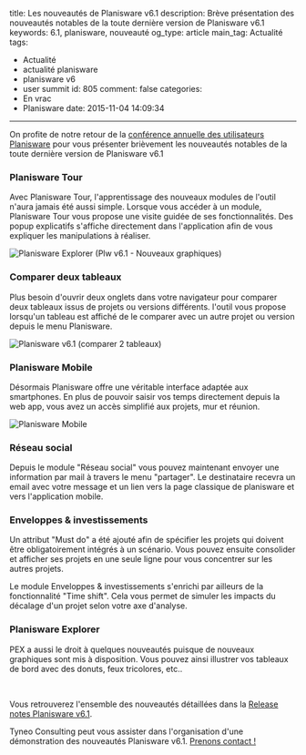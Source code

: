 title: Les nouveautés de Planisware v6.1
description: Brève présentation des nouveautés notables de la toute dernière version de Planisware v6.1
keywords: 6.1, planisware, nouveauté
og_type: article
main_tag: Actualité
tags:
  - Actualité
  - actualité planisware
  - planisware v6
  - user summit
id: 805
comment: false
categories:
  - En vrac
  - Planisware
date: 2015-11-04 14:09:34
---

On profite de notre retour de la [conférence annuelle des utilisateurs Planisware](https://fr.planisware.com/plus2015-paris) pour vous présenter brièvement les nouveautés notables de la toute dernière version de Planisware v6.1
<!-- more -->
### Planisware Tour

Avec Planisware Tour, l'apprentissage des nouveaux modules de l'outil n'aura jamais été aussi simple. Lorsque vous accéder à un module, Planisware Tour vous propose une visite guidée de ses fonctionnalités. Des popup explicatifs s'affiche directement dans l'application afin de vous expliquer les manipulations à réaliser.

![Planisware Explorer (Plw v6.1 - Nouveaux graphiques)](/blog/wp-content/uploads/2015/11/image7-300x225.jpeg)

### Comparer deux tableaux

Plus besoin d'ouvrir deux onglets dans votre navigateur pour comparer deux tableaux issus de projets ou versions différents. l'outil vous propose lorsqu'un tableau est affiché de le comparer avec un autre projet ou version depuis le menu Planisware.

![Planisware v6.1 (comparer 2 tableaux)](/blog/wp-content/uploads/2015/11/image6-300x225.jpeg)

### Planisware Mobile

Désormais Planisware offre une véritable interface adaptée aux smartphones. En plus de pouvoir saisir vos temps directement depuis la web app, vous avez un accès simplifié aux projets, mur et réunion.

![Planisware Mobile](/blog/wp-content/uploads/2015/11/image1-300x225.jpeg)

### Réseau social

Depuis le module "Réseau social" vous pouvez maintenant envoyer une information par mail à travers le menu "partager". Le destinataire recevra un email avec votre message et un lien vers la page classique de planisware et vers l'application mobile.

### Enveloppes &amp; investissements

Un attribut "Must do" a été ajouté afin de spécifier les projets qui doivent être obligatoirement intégrés à un scénario. Vous pouvez ensuite consolider et afficher ses projets en une seule ligne pour vous concentrer sur les autres projets.

Le module Enveloppes &amp; investissements s'enrichi par ailleurs de la fonctionnalité "Time shift". Cela vous permet de simuler les impacts du décalage d'un projet selon votre axe d'analyse.

### Planisware Explorer

PEX a aussi le droit à quelques nouveautés puisque de nouveaux graphiques sont mis à disposition. Vous pouvez ainsi illustrer vos tableaux de bord avec des donuts, feux tricolores, etc..

&nbsp;

Vous retrouverez l'ensemble des nouveautés détaillées dans la [Release notes Planisware v6.1](https://myportal.planisware.com/system/files/documents/learning_center/release_notes/Release_notes_Planisware_en_6_1_1_1_A.pdf).

Tyneo Consulting peut vous assister dans l'organisation d'une démonstration des nouveautés Planisware v6.1\. [Prenons contact !](/fr/contact.html)